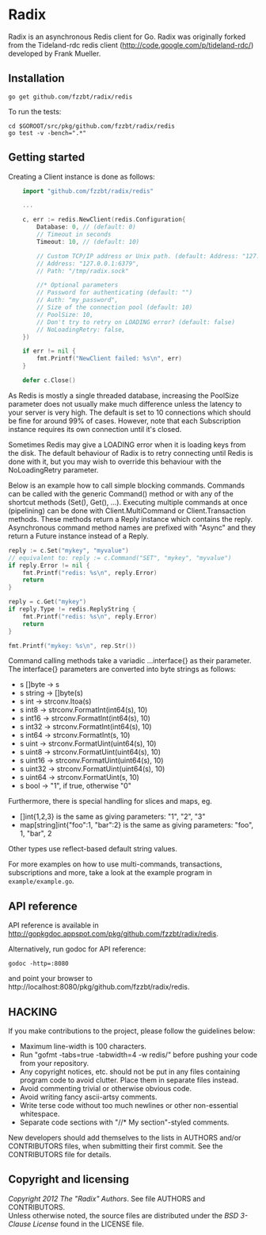 Radix
=====

Radix is an asynchronous Redis client for Go.
Radix was originally forked from the Tideland-rdc redis client (http://code.google.com/p/tideland-rdc/)
developed by Frank Mueller.


## Installation

    go get github.com/fzzbt/radix/redis

To run the tests:

    cd $GOROOT/src/pkg/github.com/fzzbt/radix/redis
    go test -v -bench=".*"


## Getting started

Creating a Client instance is done as follows:

```go
	import "github.com/fzzbt/radix/redis"

	...

	c, err := redis.NewClient(redis.Configuration{
		Database: 0, // (default: 0)
		// Timeout in seconds
		Timeout: 10, // (default: 10)

		// Custom TCP/IP address or Unix path. (default: Address: "127.0.0.1:6379")
		// Address: "127.0.0.1:6379", 
		// Path: "/tmp/radix.sock"

		//* Optional parameters
		// Password for authenticating (default: "")
		// Auth: "my_password", 
		// Size of the connection pool (default: 10)
		// PoolSize: 10, 
		// Don't try to retry on LOADING error? (default: false)
		// NoLoadingRetry: false, 
	})

	if err != nil {
		fmt.Printf("NewClient failed: %s\n", err)
	}

	defer c.Close()
```

As Redis is mostly a single threaded database, increasing the PoolSize parameter does not usually make
much difference unless the latency to your server is very high. 
The default is set to 10 connections which should be fine for around 99% of cases.
However, note that each Subscription instance requires its own connection until it's closed.

Sometimes Redis may give a LOADING error when it is loading keys from the disk.
The default behaviour of Radix is to retry connecting until Redis is done with it, 
but you may wish to override this behaviour with the NoLoadingRetry parameter.

Below is an example how to call simple blocking commands.
Commands can be called with the generic Command() method or with any of the shortcut methods (Set(), Get(), ...).
Executing multiple commands at once (pipelining) can be done with Client.MultiCommand or 
Client.Transaction methods. These methods return a Reply instance which contains the reply. 
Asynchronous command method names are prefixed with "Async" and they return a Future instance 
instead of a Reply.

```go
reply := c.Set("mykey", "myvalue")
// equivalent to: reply := c.Command("SET", "mykey", "myvalue")
if reply.Error != nil {
	fmt.Printf("redis: %s\n", reply.Error)
	return
}

reply = c.Get("mykey")
if reply.Type != redis.ReplyString {
	fmt.Printf("redis: %s\n", reply.Error)
	return
}

fmt.Printf("mykey: %s\n", rep.Str())
```

Command calling methods take a variadic ...interface{} as their parameter.
The interface{} parameters are converted into byte strings as follows:

* s []byte -> s
* s string -> []byte(s)
* s int -> strconv.Itoa(s)
* s int8 -> strconv.FormatInt(int64(s), 10)
* s int16 -> strconv.FormatInt(int64(s), 10)
* s int32 -> strconv.FormatInt(int64(s), 10)
* s int64 -> strconv.FormatInt(s, 10)
* s uint -> strconv.FormatUint(uint64(s), 10)
* s uint8 -> strconv.FormatUint(uint64(s), 10)
* s uint16 -> strconv.FormatUint(uint64(s), 10)
* s uint32 -> strconv.FormatUint(uint64(s), 10)
* s uint64 -> strconv.FormatUint(s, 10)
* s bool -> "1", if true, otherwise "0"

Furthermore, there is special handling for slices and maps, eg.

* []int{1,2,3} is the same as giving parameters: "1", "2", "3"
* map[string]int{"foo":1, "bar":2} is the same as giving parameters: "foo", 1, "bar", 2

Other types use reflect-based default string values.

For more examples on how to use multi-commands, transactions, subscriptions and more,
take a look at the example program in `example/example.go`.

## API reference

API reference is available in http://gopkgdoc.appspot.com/pkg/github.com/fzzbt/radix/redis.

Alternatively, run godoc for API reference:

	godoc -http=:8080

and point your browser to http://localhost:8080/pkg/github.com/fzzbt/radix/redis.


## HACKING

If you make contributions to the project, please follow the guidelines below:

*  Maximum line-width is 100 characters.
*  Run "gofmt -tabs=true -tabwidth=4 -w redis/" before pushing your code from your repository. 
*  Any copyright notices, etc. should not be put in any files containing program code to avoid clutter. 
   Place them in separate files instead. 
*  Avoid commenting trivial or otherwise obvious code.
*  Avoid writing fancy ascii-artsy comments. 
*  Write terse code without too much newlines or other non-essential whitespace.
*  Separate code sections with "//* My section"-styled comments.

New developers should add themselves to the lists in AUTHORS and/or CONTRIBUTORS files,
when submitting their first commit. See the CONTRIBUTORS file for details.


## Copyright and licensing

*Copyright 2012 The "Radix" Authors*. See file AUTHORS and CONTRIBUTORS.  
Unless otherwise noted, the source files are distributed under the
*BSD 3-Clause License* found in the LICENSE file.

